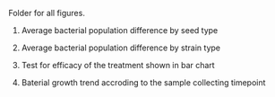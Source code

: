 Folder for all figures.

1. Average bacterial population difference by seed type

2. Average bacterial population difference by strain type

3. Test for efficacy of the treatment shown in bar chart

4. Baterial growth trend accroding to the sample collecting timepoint

